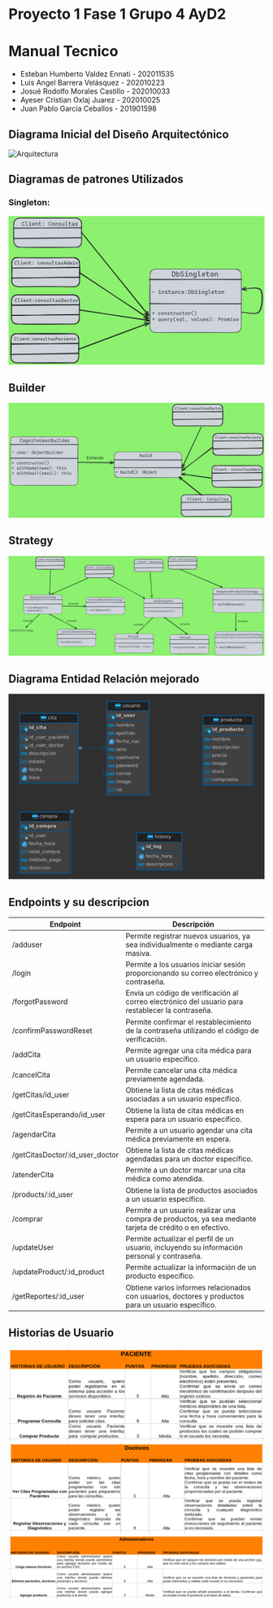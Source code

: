 # Proyecto 1 Fase 1 Grupo 4 AyD2

# Manual Tecnico

* Esteban Humberto Valdez Ennati        - 202011535
* Luis Angel Barrera Velásquez          - 202010223
* Josué Rodolfo Morales Castillo        - 202010033
* Ayeser Cristian Oxlaj Juarez          - 202010025
* Juan Pablo García Ceballos            - 201901598

## Diagrama Inicial del Diseño Arquitectónico
![Arquitectura](img/DiseñoArquitectonico.png)

## Diagramas de patrones Utilizados 
### Singleton: 
![Singlenton](img/Singleton.png)

## Builder
![Builder](img/Builder.png)

## Strategy
![Strategy](img/Strategy.png)

## Diagrama Entidad Relación mejorado
![Relacion](img/EntidadRelacion2.png)

## Endpoints y su descripcion
| Endpoint                              | Descripción                                                                                             |
|---------------------------------------|---------------------------------------------------------------------------------------------------------|
| /adduser                              | Permite registrar nuevos usuarios, ya sea individualmente o mediante carga masiva.                     |
| /login                                | Permite a los usuarios iniciar sesión proporcionando su correo electrónico y contraseña.              |
| /forgotPassword                       | Envía un código de verificación al correo electrónico del usuario para restablecer la contraseña.      |
| /confirmPasswordReset                 | Permite confirmar el restablecimiento de la contraseña utilizando el código de verificación.          |
| /addCita                              | Permite agregar una cita médica para un usuario específico.                                             |
| /cancelCita                           | Permite cancelar una cita médica previamente agendada.                                                  |
| /getCitas/id_user                     | Obtiene la lista de citas médicas asociadas a un usuario específico.                                     |
| /getCitasEsperando/id_user            | Obtiene la lista de citas médicas en espera para un usuario específico.                                  |
| /agendarCita                          | Permite a un usuario agendar una cita médica previamente en espera.                                      |
| /getCitasDoctor/:id_user_doctor       | Obtiene la lista de citas médicas agendadas para un doctor específico.                                   |
| /atenderCita                          | Permite a un doctor marcar una cita médica como atendida.                                                |
| /products/:id_user                    | Obtiene la lista de productos asociados a un usuario específico.                                         |
| /comprar                              | Permite a un usuario realizar una compra de productos, ya sea mediante tarjeta de crédito o en efectivo.|
| /updateUser                           | Permite actualizar el perfil de un usuario, incluyendo su información personal y contraseña.           |
| /updateProduct/:id_product           | Permite actualizar la información de un producto específico.                                             |
| /getReportes/:id_user                 | Obtiene varios informes relacionados con usuarios, doctores y productos para un usuario específico.    |

## Historias de Usuario
![Pacientes](img/Pacientes.png)
![Doctores](img/Doctores.png)
![Administrador](img/Administrador.png)
